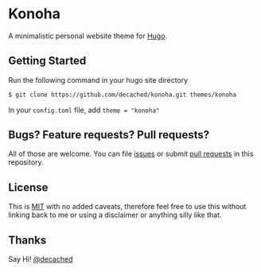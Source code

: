# Konoha
A minimalistic personal website theme for [Hugo].

## Getting Started
Run the following command in your hugo site directory

```sh
$ git clone https://github.com/decached/konoha.git themes/konoha
```

In your `config.toml` file, add `theme = "konoha"`

## Bugs? Feature requests? Pull requests?
All of those are welcome. You can file [issues] or submit [pull requests][pulls] in this repository.

## License
This is [MIT] with no added caveats, therefore feel free to use this without linking back to me or using a disclaimer or anything silly like that.

## Thanks
Say Hi! [@decached]


[Hugo]: https://gohugo.io/
[issues]: https://github.com/decached/hugo-relax/issues
[pulls]: https://github.com/decached/hugo-relax/pulls
[MIT]: LICENSE.md
[@decached]: https://twitter.com/decached
